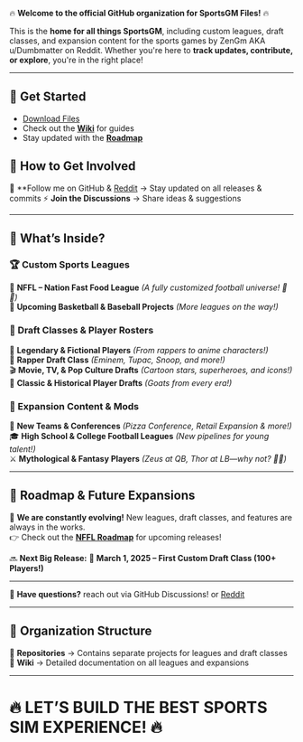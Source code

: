 🔥 **Welcome to the official GitHub organization for SportsGM Files!** 🔥  

This is the **home for all things SportsGM**, including custom leagues, draft classes, and expansion content for the sports games by ZenGm AKA u/Dumbmatter on Reddit. Whether you're here to **track updates, contribute, or explore**, you're in the right place!

---

## **🚀 Get Started**
- [Download Files](https://github.com/JenZiMiBruhh/FootballGM)
- Check out the **[Wiki](https://github.com/JenZiMiBruh/SportsGM/wiki)** for guides  
- Stay updated with the **[Roadmap](https://github.com/JenZiMiBruh/SportsGM/projects/1)**

## **🔗 How to Get Involved**
👥 **Follow me on GitHub & [Reddit](https://www.reddit.com/user/Jenzimibruh/) → Stay updated on all releases & commits
⚡ **Join the Discussions** → Share ideas & suggestions  

---

## **📌 What’s Inside?**
### **🏆 Custom Sports Leagues**
🚀 **NFFL – Nation Fast Food League** *(A fully customized football universe! 🍔🍟)*  
🏀 **Upcoming Basketball & Baseball Projects** *(More leagues on the way!)*  

### **📜 Draft Classes & Player Rosters**
👑 **Legendary & Fictional Players** *(From rappers to anime characters!)*  
🎤 **Rapper Draft Class** *(Eminem, Tupac, Snoop, and more!)*  
🎬 **Movie, TV, & Pop Culture Drafts** *(Cartoon stars, superheroes, and icons!)*  
🏈 **Classic & Historical Player Drafts** *(Goats from every era!)*  

### **🚀 Expansion Content & Mods**
🍕 **New Teams & Conferences** *(Pizza Conference, Retail Expansion & more!)*  
🎓 **High School & College Football Leagues** *(New pipelines for young talent!)*  
⚔️ **Mythological & Fantasy Players** *(Zeus at QB, Thor at LB—why not? 🤯🔥)*  

---

## **📆 Roadmap & Future Expansions**
🚀 **We are constantly evolving!** New leagues, draft classes, and features are always in the works.  
👉 Check out the **[NFFL Roadmap](https://github.com/orgs/JenZiMiBruhh/projects/1/views/1)** for upcoming releases!  

🔜 **Next Big Release:**
📅 **March 1, 2025 – First Custom Draft Class (100+ Players!)**  

---

💬 **Have questions?** reach out via GitHub Discussions! or [Reddit](https://www.reddit.com/user/Jenzimibruh/)

---

## **💾 Organization Structure**
📂 **Repositories** → Contains separate projects for leagues and draft classes 
📜 **Wiki** → Detailed documentation on all leagues and expansions  

---

# **🔥 LET’S BUILD THE BEST SPORTS SIM EXPERIENCE! 🔥**  
